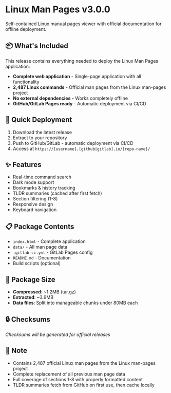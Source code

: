 # Linux Man Pages v3.0.0

Self-contained Linux manual pages viewer with official documentation for offline deployment.

## 📦 What's Included

This release contains everything needed to deploy the Linux Man Pages application:

- **Complete web application** - Single-page application with all functionality
- **2,487 Linux commands** - Official man pages from the Linux man-pages project
- **No external dependencies** - Works completely offline
- **GitHub/GitLab Pages ready** - Automatic deployment via CI/CD

## 🚀 Quick Deployment

1. Download the latest release
2. Extract to your repository  
3. Push to GitHub/GitLab - automatic deployment via CI/CD
4. Access at `https://[username].[github|gitlab].io/[repo-name]/`

## ✨ Features

- Real-time command search
- Dark mode support
- Bookmarks & history tracking
- TLDR summaries (cached after first fetch)
- Section filtering (1-8)
- Responsive design
- Keyboard navigation

## 📋 Package Contents

- `index.html` - Complete application
- `data/` - All man page data
- `.gitlab-ci.yml` - GitLab Pages config
- `README.md` - Documentation
- Build scripts (optional)

## 📏 Package Size

- **Compressed**: ~1.2MB (tar.gz)
- **Extracted**: ~3.9MB
- **Data files**: Split into manageable chunks under 80MB each

## 🔒 Checksums

*Checksums will be generated for official releases*

## 📝 Note

- Contains 2,487 official Linux man pages from the Linux man-pages project
- Complete replacement of all previous man page data
- Full coverage of sections 1-8 with properly formatted content
- TLDR summaries fetch from GitHub on first use, then cache locally